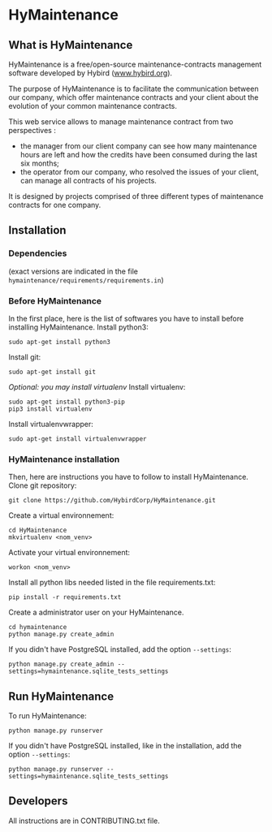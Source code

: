 # HyMaintenance

## What is HyMaintenance

HyMaintenance is a free/open-source maintenance-contracts management software developed by Hybird (www.hybird.org).

The purpose of HyMaintenance is to facilitate the communication between our company, which offer maintenance contracts and your client about the evolution of your common maintenance contracts.

This web service allows to manage maintenance contract from two perspectives :
* the manager from our client company can see how many maintenance hours are left and how the credits have been consumed during the last six months;
* the operator from our company, who resolved the issues of your client, can manage all contracts of his projects.

It is designed by projects comprised of three different types of maintenance contracts for one company.

## Installation

### Dependencies

(exact versions are indicated in the file `hymaintenance/requirements/requirements.in`)


### Before HyMaintenance

In the first place, here is the list of softwares you have to install before installing HyMaintenance.
Install python3:
```
sudo apt-get install python3
```
Install git:
```
sudo apt-get install git
``` 

*Optional: you may install virtualenv*
Install virtualenv:
```
sudo apt-get install python3-pip
pip3 install virtualenv
```
Install virtualenvwrapper:
```
sudo apt-get install virtualenvwrapper
```

### HyMaintenance installation
Then, here are instructions you have to follow to install HyMaintenance.
Clone git repository:
```
git clone https://github.com/HybirdCorp/HyMaintenance.git
```
Create a virtual environnement:
```
cd HyMaintenance
mkvirtualenv <nom_venv>
```
Activate your virtual environnement:
```
workon <nom_venv>
```
Install all python libs needed listed in the file requirements.txt:
```
pip install -r requirements.txt
```
Create a administrator user on your HyMaintenance.
```
cd hymaintenance
python manage.py create_admin
```
If you didn't have PostgreSQL installed, add the option `--settings`:
```
python manage.py create_admin --settings=hymaintenance.sqlite_tests_settings
```

## Run HyMaintenance
To run HyMaintenance:
```
python manage.py runserver
```
If you didn't have PostgreSQL installed, like in the installation, add the option `--settings`:
```
python manage.py runserver --settings=hymaintenance.sqlite_tests_settings
```
## Developers
All instructions are in CONTRIBUTING.txt file.
